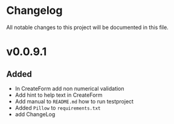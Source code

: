 # Changelog

All notable changes to this project will be documented in this file.


# v0.0.9.1

## Added

* In CreateForm add non numerical validation
* Add hint to help text in CreateForm
* Add manual to `README.md` how to run testproject
* Added `Pillow` to `requirements.txt`
* add ChangeLog